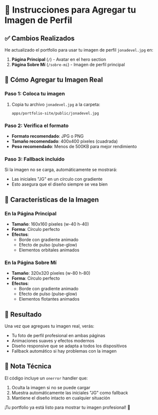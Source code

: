 # 📸 Instrucciones para Agregar tu Imagen de Perfil

## ✅ Cambios Realizados

He actualizado el portfolio para usar tu imagen de perfil `jonadevel.jpg` en:

1. **Página Principal** (`/`) - Avatar en el hero section
2. **Página Sobre Mí** (`/sobre-mi`) - Imagen de perfil principal

## 🔧 Cómo Agregar tu Imagen Real

### Paso 1: Coloca tu imagen
1. Copia tu archivo `jonadevel.jpg` a la carpeta:
   ```
   apps/portfolio-site/public/jonadevel.jpg
   ```

### Paso 2: Verifica el formato
- **Formato recomendado**: JPG o PNG
- **Tamaño recomendado**: 400x400 píxeles (cuadrada)
- **Peso recomendado**: Menos de 500KB para mejor rendimiento

### Paso 3: Fallback incluido
Si la imagen no se carga, automáticamente se mostrará:
- Las iniciales "JG" en un círculo con gradiente
- Esto asegura que el diseño siempre se vea bien

## 🎨 Características de la Imagen

### En la Página Principal
- **Tamaño**: 160x160 píxeles (w-40 h-40)
- **Forma**: Círculo perfecto
- **Efectos**: 
  - Borde con gradiente animado
  - Efecto de pulso (pulse-glow)
  - Elementos orbitales animados

### En la Página Sobre Mí
- **Tamaño**: 320x320 píxeles (w-80 h-80)
- **Forma**: Círculo perfecto
- **Efectos**:
  - Borde con gradiente animado
  - Efecto de pulso (pulse-glow)
  - Elementos flotantes animados

## 🚀 Resultado

Una vez que agregues tu imagen real, verás:
- Tu foto de perfil profesional en ambas páginas
- Animaciones suaves y efectos modernos
- Diseño responsive que se adapta a todos los dispositivos
- Fallback automático si hay problemas con la imagen

## 📝 Nota Técnica

El código incluye un `onerror` handler que:
1. Oculta la imagen si no se puede cargar
2. Muestra automáticamente las iniciales "JG" como fallback
3. Mantiene el diseño intacto en cualquier situación

¡Tu portfolio ya está listo para mostrar tu imagen profesional! 🎉

